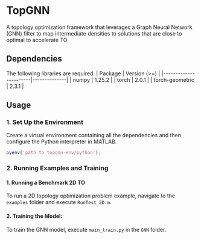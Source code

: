 # TopGNN

A topology optimization framework that leverages a Graph Neural Network (GNN) filter to map intermediate densities to solutions that are close to optimal to accelerate TO. 

## Dependencies

The following libraries are required:
| Package               | Version (>=) |
|-----------------------|--------------|
| numpy                 | 1.25.2       |
| torch                 | 2.0.1        |
| torch-geometric       | 2.3.1       |

## Usage

### 1. Set Up the Environment

Create a virtual environment containing all the dependencies and then configure the Python interpreter in MATLAB.

```matlab
pyenv('path_to_topgnn-env/python');
```

### 2. Running Examples and Training
#### 1. Running a Benchmark 2D TO

To run a 2D topology optimization problem example, navigate to the `examples` folder and execute `RunTest_2D.m`.

#### 2. Training the Model:

To train the GNN model, execute  `main_train.py` in the `GNN` folder.
